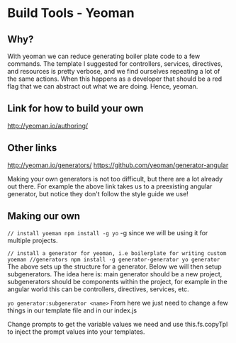 # Build Tools - Yeoman

## Why?

With yeoman we can reduce generating boiler plate code to a few commands. The
template I suggested for controllers, services, directives, and resources is
pretty verbose, and we find ourselves repeating a lot of the same actions. When
this happens as a developer that should be a red flag that we can abstract out
what we are doing. Hence, yeoman.

## Link for how to build your own

http://yeoman.io/authoring/

## Other links

http://yeoman.io/generators/
https://github.com/yeoman/generator-angular

Making your own generators is not too difficult, but there are a lot already out
there. For example the above link takes us to a preexisting angular generator,
but notice they don't follow the style guide we use!

## Making our own

`
// install yoeman
npm install -g yo
`
-g since we will be using it for multiple projects.

`
// install a generator for yeoman, i.e boilerplate for writing custom yoeman
//generators
npm install -g generator-generator
yo generator
`
The above sets up the structure for a generator. Below we will then setup
subgenerators. The idea here is: main generator should be a new project,
subgenerators should be components within the project, for example in the
angular world this can be controllers, directives, services, etc.

`
yo generator:subgenerator <name>
`
From here we just need to change a few things in our template file and in our
index.js

Change prompts to get the variable values we need and use this.fs.copyTpl to
inject the prompt values into your templates.
